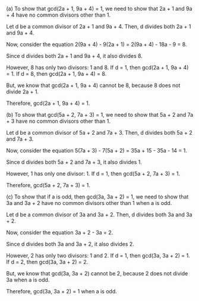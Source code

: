 (a) To show that gcd(2a + 1, 9a + 4) = 1, we need to show that 2a + 1 and 9a + 4 have no common divisors other than 1.

Let d be a common divisor of 2a + 1 and 9a + 4. Then, d divides both 2a + 1 and 9a + 4.

Now, consider the equation 2(9a + 4) - 9(2a + 1) = 2(9a + 4) - 18a - 9 = 8.

Since d divides both 2a + 1 and 9a + 4, it also divides 8.

However, 8 has only two divisors: 1 and 8. If d = 1, then gcd(2a + 1, 9a + 4) = 1. If d = 8, then gcd(2a + 1, 9a + 4) = 8.

But, we know that gcd(2a + 1, 9a + 4) cannot be 8, because 8 does not divide 2a + 1.

Therefore, gcd(2a + 1, 9a + 4) = 1.

(b) To show that gcd(5a + 2, 7a + 3) = 1, we need to show that 5a + 2 and 7a + 3 have no common divisors other than 1.

Let d be a common divisor of 5a + 2 and 7a + 3. Then, d divides both 5a + 2 and 7a + 3.

Now, consider the equation 5(7a + 3) - 7(5a + 2) = 35a + 15 - 35a - 14 = 1.

Since d divides both 5a + 2 and 7a + 3, it also divides 1.

However, 1 has only one divisor: 1. If d = 1, then gcd(5a + 2, 7a + 3) = 1.

Therefore, gcd(5a + 2, 7a + 3) = 1.

(c) To show that if a is odd, then gcd(3a, 3a + 2) = 1, we need to show that 3a and 3a + 2 have no common divisors other than 1 when a is odd.

Let d be a common divisor of 3a and 3a + 2. Then, d divides both 3a and 3a + 2.

Now, consider the equation 3a + 2 - 3a = 2.

Since d divides both 3a and 3a + 2, it also divides 2.

However, 2 has only two divisors: 1 and 2. If d = 1, then gcd(3a, 3a + 2) = 1. If d = 2, then gcd(3a, 3a + 2) = 2.

But, we know that gcd(3a, 3a + 2) cannot be 2, because 2 does not divide 3a when a is odd.

Therefore, gcd(3a, 3a + 2) = 1 when a is odd.